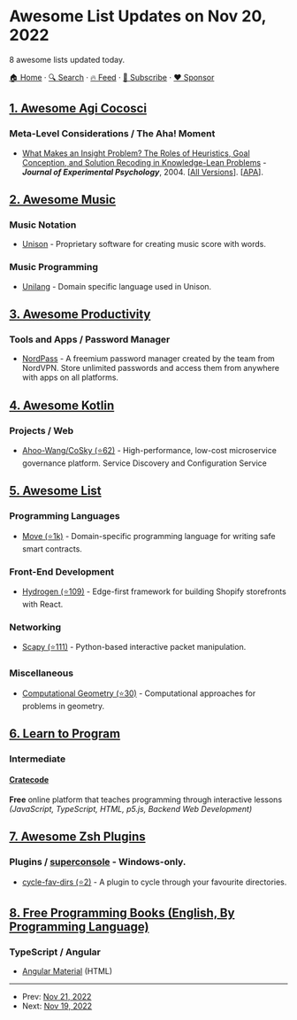 # Awesome List Updates on Nov 20, 2022

8 awesome lists updated today.

[🏠 Home](/README.md) · [🔍 Search](https://www.trackawesomelist.com/search/) · [🔥 Feed](https://www.trackawesomelist.com/rss.xml) · [📮 Subscribe](https://trackawesomelist.us17.list-manage.com/subscribe?u=d2f0117aa829c83a63ec63c2f&id=36a103854c) · [❤️  Sponsor](https://github.com/sponsors/theowenyoung)



## [1. Awesome Agi Cocosci](/content/YuzheSHI/awesome-agi-cocosci/README.md)

### Meta-Level Considerations / The Aha! Moment

*   [What Makes an Insight Problem? The Roles of Heuristics, Goal Conception, and Solution Recoding in Knowledge-Lean Problems](https://www.researchgate.net/profile/Thomas-Ormerod/publication/8909475_What_Makes_an_Insight_Problem_The_Roles_of_Heuristics_Goal_Conception_and_Solution_Recoding_in_Knowledge-Lean_Problems/links/00b7d5159f3c057eb5000000/What-Makes-an-Insight-Problem-The-Roles-of-Heuristics-Goal-Conception-and-Solution-Recoding-in-Knowledge-Lean-Problems.pdf) - ***Journal of Experimental Psychology***, 2004. \[[All Versions](https://scholar.google.com/scholar?cluster=17529631069707671285\&hl=en\&as_sdt=0,5)]. \[[APA](https://psycnet.apa.org/record/2003-10949-002)].

## [2. Awesome Music](/content/ciconia/awesome-music/README.md)

### Music Notation

*   [Unison](https://unisonofficial.com/html/user-documentation.html?title=unison-editor) - Proprietary software for creating music score with words.

### Music Programming

*   [Unilang](https://unisonofficial.com/html/user-documentation.html?title=unison-editor) - Domain specific language used in Unison.

## [3. Awesome Productivity](/content/jyguyomarch/awesome-productivity/README.md)

### Tools and Apps / Password Manager

*   [NordPass](https://nordpass.com/) - A freemium password manager created by the team from NordVPN. Store unlimited passwords and access them from anywhere with apps on all platforms.

## [4. Awesome Kotlin](/content/KotlinBy/awesome-kotlin/README.md)

### Projects / Web

*   [Ahoo-Wang/CoSky (⭐62)](https://github.com/Ahoo-Wang/CoSky) - High-performance, low-cost microservice governance platform. Service Discovery and Configuration Service

## [5. Awesome List](/content/sindresorhus/awesome/README.md)

### Programming Languages

*   [Move (⭐1k)](https://github.com/MystenLabs/awesome-move#readme) - Domain-specific programming language for writing safe smart contracts.

### Front-End Development

*   [Hydrogen (⭐109)](https://github.com/shopify/awesome-hydrogen#readme) - Edge-first framework for building Shopify storefronts with React.

### Networking

*   [Scapy (⭐111)](https://github.com/secdev/awesome-scapy#readme) - Python-based interactive packet manipulation.

### Miscellaneous

*   [Computational Geometry (⭐30)](https://github.com/atkirtland/awesome-computational-geometry#readme) - Computational approaches for problems in geometry.

## [6. Learn to Program](/content/karlhorky/learn-to-program/README.md)

### Intermediate

#### [Cratecode](https://cratecode.com/)

**Free** online platform that teaches programming through interactive lessons\
*(JavaScript, TypeScript, HTML, p5.js, Backend Web Development)*

## [7. Awesome Zsh Plugins](/content/unixorn/awesome-zsh-plugins/README.md)

### Plugins / [superconsole](https://github.com/alexchmykhalo/superconsole) - Windows-only.

*   [cycle-fav-dirs (⭐2)](https://github.com/cibinmathew/cycle-fav-dirs) - A plugin to cycle through your favourite directories.

## [8. Free Programming Books (English, By Programming Language)](/content/EbookFoundation/free-programming-books/README.md)

### TypeScript / Angular

*   [Angular Material](https://material.angular.io/guides) (HTML)

---

- Prev: [Nov 21, 2022](/content/2022/11/21/README.md)
- Next: [Nov 19, 2022](/content/2022/11/19/README.md)